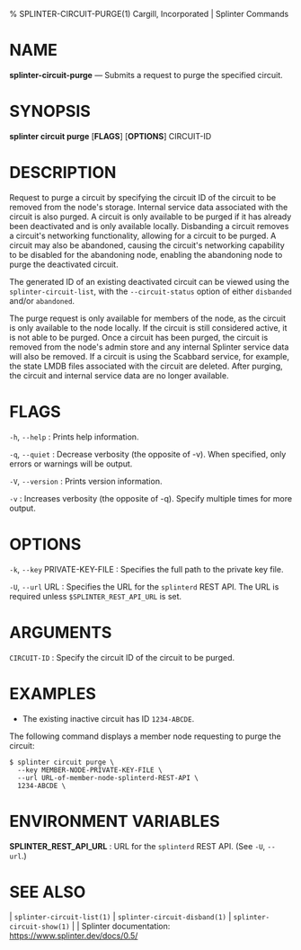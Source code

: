 % SPLINTER-CIRCUIT-PURGE(1) Cargill, Incorporated | Splinter Commands
<!--
  Copyright 2018-2021 Cargill Incorporated
  Licensed under Creative Commons Attribution 4.0 International License
  https://creativecommons.org/licenses/by/4.0/
-->

NAME
====

**splinter-circuit-purge** — Submits a request to purge the specified circuit.

SYNOPSIS
========
**splinter circuit purge** \[**FLAGS**\] \[**OPTIONS**\] CIRCUIT-ID

DESCRIPTION
===========
Request to purge a circuit by specifying the circuit ID of the circuit to be
removed from the node's storage. Internal service data associated with the
circuit is also purged. A circuit is only available to be purged if it has
already been deactivated and is only available locally. Disbanding a circuit
removes a circuit's networking functionality, allowing for a circuit to be
purged. A circuit may also be abandoned, causing the circuit's networking
capability to be disabled for the abandoning node, enabling the abandoning node
to purge the deactivated circuit.

The generated ID of an existing deactivated circuit can be viewed using the
`splinter-circuit-list`, with the `--circuit-status` option of either
`disbanded` and/or `abandoned`.

The purge request is only available for members of the node, as the circuit is
only available to the node locally. If the circuit is still considered active,
it is not able to be purged. Once a circuit has been purged, the circuit is
removed from the node's admin store and any internal Splinter service data will
also be removed. If a circuit is using the Scabbard service, for example, the
state LMDB files associated with the circuit are deleted. After purging, the
circuit and internal service data are no longer available.

FLAGS
=====
`-h`, `--help`
: Prints help information.

`-q`, `--quiet`
: Decrease verbosity (the opposite of -v). When specified, only errors or
  warnings will be output.

`-V`, `--version`
: Prints version information.

`-v`
: Increases verbosity (the opposite of -q). Specify multiple times for more
  output.

OPTIONS
=======
`-k`, `--key` PRIVATE-KEY-FILE
: Specifies the full path to the private key file.

`-U`, `--url` URL
: Specifies the URL for the `splinterd` REST API. The URL is required unless
  `$SPLINTER_REST_API_URL` is set.

ARGUMENTS
=========
`CIRCUIT-ID`
: Specify the circuit ID of the circuit to be purged.

EXAMPLES
========
* The existing inactive circuit has ID `1234-ABCDE`.

The following command displays a member node requesting to purge the circuit:
```
$ splinter circuit purge \
  --key MEMBER-NODE-PRIVATE-KEY-FILE \
  --url URL-of-member-node-splinterd-REST-API \
  1234-ABCDE \
```

ENVIRONMENT VARIABLES
=====================
**SPLINTER_REST_API_URL**
: URL for the `splinterd` REST API. (See `-U`, `--url`.)

SEE ALSO
========
| `splinter-circuit-list(1)`
| `splinter-circuit-disband(1)`
| `splinter-circuit-show(1)`
|
| Splinter documentation: https://www.splinter.dev/docs/0.5/
